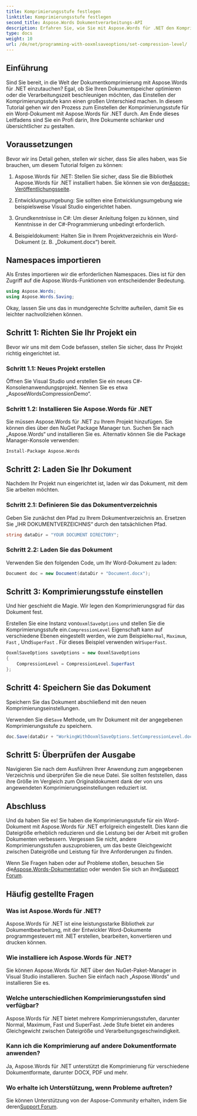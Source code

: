 ```yaml
---
title: Komprimierungsstufe festlegen
linktitle: Komprimierungsstufe festlegen
second_title: Aspose.Words Dokumentverarbeitungs-API
description: Erfahren Sie, wie Sie mit Aspose.Words für .NET den Komprimierungsgrad in Word-Dokumenten festlegen. Folgen Sie unserer Schritt-für-Schritt-Anleitung, um Ihren Dokumentspeicher und Ihre Leistung zu optimieren.
type: docs
weight: 10
url: /de/net/programming-with-ooxmlsaveoptions/set-compression-level/
---
```

## Einführung

Sind Sie bereit, in die Welt der Dokumentkomprimierung mit Aspose.Words für .NET einzutauchen? Egal, ob Sie Ihren Dokumentspeicher optimieren oder die Verarbeitungszeit beschleunigen möchten, das Einstellen der Komprimierungsstufe kann einen großen Unterschied machen. In diesem Tutorial gehen wir den Prozess zum Einstellen der Komprimierungsstufe für ein Word-Dokument mit Aspose.Words für .NET durch. Am Ende dieses Leitfadens sind Sie ein Profi darin, Ihre Dokumente schlanker und übersichtlicher zu gestalten.

## Voraussetzungen

Bevor wir ins Detail gehen, stellen wir sicher, dass Sie alles haben, was Sie brauchen, um diesem Tutorial folgen zu können:

1.  Aspose.Words für .NET: Stellen Sie sicher, dass Sie die Bibliothek Aspose.Words für .NET installiert haben. Sie können sie von der[Aspose-Veröffentlichungsseite](https://releases.aspose.com/words/net/).

2. Entwicklungsumgebung: Sie sollten eine Entwicklungsumgebung wie beispielsweise Visual Studio eingerichtet haben.

3. Grundkenntnisse in C#: Um dieser Anleitung folgen zu können, sind Kenntnisse in der C#-Programmierung unbedingt erforderlich.

4. Beispieldokument: Halten Sie in Ihrem Projektverzeichnis ein Word-Dokument (z. B. „Dokument.docx“) bereit.

## Namespaces importieren

Als Erstes importieren wir die erforderlichen Namespaces. Dies ist für den Zugriff auf die Aspose.Words-Funktionen von entscheidender Bedeutung.

```csharp
using Aspose.Words;
using Aspose.Words.Saving;
```

Okay, lassen Sie uns das in mundgerechte Schritte aufteilen, damit Sie es leichter nachvollziehen können.

## Schritt 1: Richten Sie Ihr Projekt ein

Bevor wir uns mit dem Code befassen, stellen Sie sicher, dass Ihr Projekt richtig eingerichtet ist.

### Schritt 1.1: Neues Projekt erstellen

Öffnen Sie Visual Studio und erstellen Sie ein neues C#-Konsolenanwendungsprojekt. Nennen Sie es etwa „AsposeWordsCompressionDemo“.

### Schritt 1.2: Installieren Sie Aspose.Words für .NET

Sie müssen Aspose.Words für .NET zu Ihrem Projekt hinzufügen. Sie können dies über den NuGet Package Manager tun. Suchen Sie nach „Aspose.Words“ und installieren Sie es. Alternativ können Sie die Package Manager-Konsole verwenden:

```shell
Install-Package Aspose.Words
```

## Schritt 2: Laden Sie Ihr Dokument

Nachdem Ihr Projekt nun eingerichtet ist, laden wir das Dokument, mit dem Sie arbeiten möchten.

### Schritt 2.1: Definieren Sie das Dokumentverzeichnis

Geben Sie zunächst den Pfad zu Ihrem Dokumentverzeichnis an. Ersetzen Sie „IHR DOKUMENTVERZEICHNIS“ durch den tatsächlichen Pfad.

```csharp
string dataDir = "YOUR DOCUMENT DIRECTORY";
```

### Schritt 2.2: Laden Sie das Dokument

Verwenden Sie den folgenden Code, um Ihr Word-Dokument zu laden:

```csharp
Document doc = new Document(dataDir + "Document.docx");
```

## Schritt 3: Komprimierungsstufe einstellen

Und hier geschieht die Magie. Wir legen den Komprimierungsgrad für das Dokument fest.

 Erstellen Sie eine Instanz von`OoxmlSaveOptions` und stellen Sie die Komprimierungsstufe ein.`CompressionLevel` Eigenschaft kann auf verschiedene Ebenen eingestellt werden, wie zum Beispiel`Normal`, `Maximum`, `Fast` , Und`SuperFast` . Für dieses Beispiel verwenden wir`SuperFast`.

```csharp
OoxmlSaveOptions saveOptions = new OoxmlSaveOptions
{
    CompressionLevel = CompressionLevel.SuperFast
};
```

## Schritt 4: Speichern Sie das Dokument

Speichern Sie das Dokument abschließend mit den neuen Komprimierungseinstellungen.

 Verwenden Sie die`Save` Methode, um Ihr Dokument mit der angegebenen Komprimierungsstufe zu speichern.

```csharp
doc.Save(dataDir + "WorkingWithOoxmlSaveOptions.SetCompressionLevel.docx", saveOptions);
```

## Schritt 5: Überprüfen der Ausgabe

Navigieren Sie nach dem Ausführen Ihrer Anwendung zum angegebenen Verzeichnis und überprüfen Sie die neue Datei. Sie sollten feststellen, dass ihre Größe im Vergleich zum Originaldokument dank der von uns angewendeten Komprimierungseinstellungen reduziert ist.

## Abschluss

Und da haben Sie es! Sie haben die Komprimierungsstufe für ein Word-Dokument mit Aspose.Words für .NET erfolgreich eingestellt. Dies kann die Dateigröße erheblich reduzieren und die Leistung bei der Arbeit mit großen Dokumenten verbessern. Vergessen Sie nicht, andere Komprimierungsstufen auszuprobieren, um das beste Gleichgewicht zwischen Dateigröße und Leistung für Ihre Anforderungen zu finden.

Wenn Sie Fragen haben oder auf Probleme stoßen, besuchen Sie die[Aspose.Words-Dokumentation](https://reference.aspose.com/words/net/) oder wenden Sie sich an ihre[Support Forum](https://forum.aspose.com/c/words/8).

## Häufig gestellte Fragen

### Was ist Aspose.Words für .NET?

Aspose.Words für .NET ist eine leistungsstarke Bibliothek zur Dokumentbearbeitung, mit der Entwickler Word-Dokumente programmgesteuert mit .NET erstellen, bearbeiten, konvertieren und drucken können.

### Wie installiere ich Aspose.Words für .NET?

Sie können Aspose.Words für .NET über den NuGet-Paket-Manager in Visual Studio installieren. Suchen Sie einfach nach „Aspose.Words“ und installieren Sie es.

### Welche unterschiedlichen Komprimierungsstufen sind verfügbar?

Aspose.Words für .NET bietet mehrere Komprimierungsstufen, darunter Normal, Maximum, Fast und SuperFast. Jede Stufe bietet ein anderes Gleichgewicht zwischen Dateigröße und Verarbeitungsgeschwindigkeit.

### Kann ich die Komprimierung auf andere Dokumentformate anwenden?

Ja, Aspose.Words für .NET unterstützt die Komprimierung für verschiedene Dokumentformate, darunter DOCX, PDF und mehr.

### Wo erhalte ich Unterstützung, wenn Probleme auftreten?

 Sie können Unterstützung von der Aspose-Community erhalten, indem Sie deren[Support Forum](https://forum.aspose.com/c/words/8).
